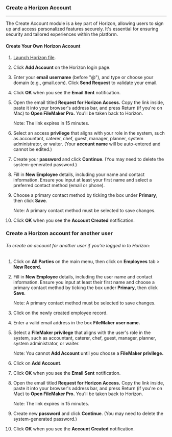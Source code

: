 ### Create a Horizon Account
_________________________

The Create Account module is a key part of Horizon, allowing users to sign up and access personalized features securely. It's essential for ensuring security and tailored experiences within the platform.

#### Create Your Own Horizon Account

1. [Launch Horizon file](Launching%20Horizon%20File.md).

2. Click **Add Account** on the Horizon login page.

3. Enter your **email username** (before "@"), and type or choose your domain (e.g., gmail.com). Click **Send Request** to validate your email.

4. Click **OK** when you see the **Email Sent** notification.

5. Open the email titled **Request for Horizon Access.** Copy the link inside, paste it into your browser's address bar, and press Return (if you're on Mac) to  **Open FileMaker Pro.** You'll be taken back to Horizon.

	Note: The link expires in 15 minutes. 
	
6. Select an access **privilege** that aligns with your role in the system, such as accountant, caterer, chef, guest, manager, planner, system administrator, or waiter. (Your **account name** will be auto-entered and cannot be edited.)

7. Create your **password** and click **Continue**. (You may need to delete the system-generated password.) 

8. Fill in **New Employee** details, including your name and contact information. Ensure you input at least your first name and select a preferred contact method (email or phone).

9. Choose a primary contact method by ticking the box under **Primary**, then click **Save**. 

	Note: A primary contact method must be selected to save changes.

10. Click **OK** when you see the **Account Created** notification.

### Create a Horizon account for another user

###### To create an account for another user if you're logged in to Horizon:

1. Click on **All Parties** on the main menu, then click on **Employees** tab > **New Record.**

2. Fill in **New Employee** details, including the user name and contact information. Ensure you input at least their first name and choose a primary contact method by ticking the box under **Primary**, then click **Save**. 

	Note: A primary contact method must be selected to save changes.

3. Click on the newly created employee record. 

4. Enter a valid email address in the box **FileMaker user name.**

5. Select a **FileMaker privilege** that aligns with the user's role in the system, such as accountant, caterer, chef, guest, manager, planner, system administrator, or waiter.

	Note: You cannot **Add Account** until you choose a **FileMaker privilege.**

6. Click on **Add Account**. 

7. Click **OK** when you see the **Email Sent** notification.

8. Open the email titled **Request for Horizon Access.** Copy the link inside, paste it into your browser's address bar, and press Return (if you're on Mac) to **Open FileMaker Pro.** You'll be taken back to Horizon.

	Note: The link expires in 15 minutes. 

9. Create new **password** and click **Continue**. (You may need to delete the system-generated password.) 

10. Click **OK** when you see the **Account Created** notification. 
